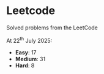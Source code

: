# Leetcode
Solved problems from the LeetCode

At 22<sup>th</sup> July 2025:
- **Easy**: 17
- **Medium**: 31
- **Hard**: 8
